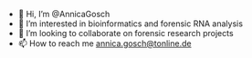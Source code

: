 - 👋 Hi, I’m @AnnicaGosch
- 👀 I’m interested in bioinformatics and forensic RNA analysis
- 💞️ I’m looking to collaborate on forensic research projects
- 📫 How to reach me annica.gosch@tonline.de

<!---
AnnicaGosch/AnnicaGosch is a ✨ special ✨ repository because its `README.md` (this file) appears on your GitHub profile.
You can click the Preview link to take a look at your changes.
--->
